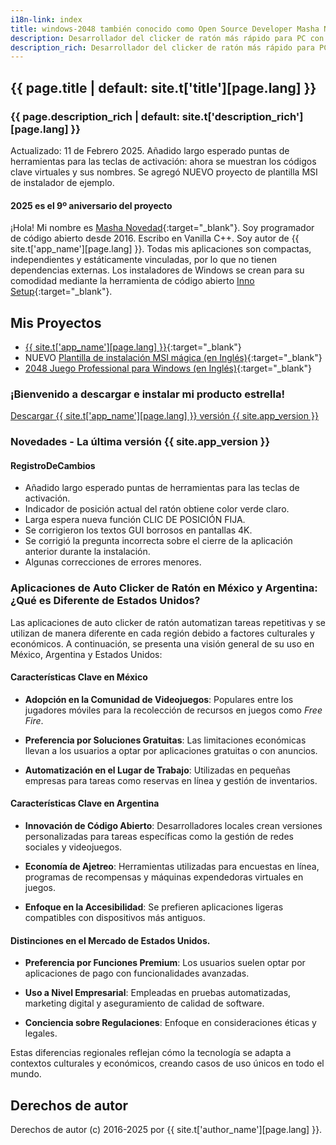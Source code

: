 ```yaml
---
i18n-link: index
title: windows-2048 también conocido como Open Source Developer Masha Novedad
description: Desarrollador del clicker de ratón más rápido para PC con Windows que alcanza los 100.000 clics por segundo
description_rich: Desarrollador del clicker de ratón más rápido para PC con Windows que alcanza los 100.000 clics por segundo
---
```


## {{ page.title | default: site.t['title'][page.lang] }}

### {{ page.description_rich | default: site.t['description_rich'][page.lang] }}

Actualizado: 11 de Febrero 2025. Añadido largo esperado puntas de herramientas para las teclas de activación: ahora se muestran los códigos clave virtuales y sus nombres.
Se agregó NUEVO proyecto de plantilla MSI de instalador de ejemplo.

#### 2025 es el 9º aniversario del proyecto

¡Hola! Mi nombre es [Masha Novedad](https://windows-2048.github.io/resume/){:target="_blank"}. Soy programador de código abierto desde 2016.
Escribo en Vanilla C++.
Soy autor de {{ site.t['app_name'][page.lang] }}.
Todas mis aplicaciones son compactas, independientes y estáticamente vinculadas, por lo que no tienen dependencias externas.
Los instaladores de Windows se crean para su comodidad mediante la herramienta de código abierto [Inno Setup](https://jrsoftware.org/isinfo.php){:target="_blank"}.

## Mis Proyectos

* [{{ site.t['app_name'][page.lang] }}](https://windows-2048.github.io/es/El-Clicker-de-Raton-Mas-Rapido-para-Windows/){:target="_blank"}
* NUEVO [Plantilla de instalación MSI mágica (en Inglés)](https://github.com/windows-2048/Magic-MSI-Installer-Template){:target="_blank"}
* [2048 Juego Professional para Windows (en Inglés)](https://github.com/windows-2048/2048-Game-Professional-for-Windows){:target="_blank"}

### ¡Bienvenido a descargar e instalar mi producto estrella!

<a href="{{ site.download_link_main }}" class="btn btn--stripe">Descargar {{ site.t['app_name'][page.lang] }} versión {{ site.app_version }}</a>



<a name="ChangeLog"></a>
### Novedades - La última versión&nbsp;{{ site.app_version }}

#### RegistroDeCambios

* Añadido largo esperado puntas de herramientas para las teclas de activación.
* Indicador de posición actual del ratón obtiene color verde claro.
* Larga espera nueva función CLIC DE POSICIÓN FIJA.
* Se corrigieron los textos GUI borrosos en pantallas 4K.
* Se corrigió la pregunta incorrecta sobre el cierre de la aplicación anterior durante la instalación.
* Algunas correcciones de errores menores.

### Aplicaciones de Auto Clicker de Ratón en México y Argentina: ¿Qué es Diferente de Estados Unidos?

Las aplicaciones de auto clicker de ratón automatizan tareas repetitivas y se utilizan de manera diferente en cada región debido a factores culturales y económicos. A continuación, se presenta una visión general de su uso en México, Argentina y Estados Unidos:

#### Características Clave en México

- **Adopción en la Comunidad de Videojuegos**: Populares entre los jugadores móviles para la recolección de recursos en juegos como *Free Fire*.

- **Preferencia por Soluciones Gratuitas**: Las limitaciones económicas llevan a los usuarios a optar por aplicaciones gratuitas o con anuncios.

- **Automatización en el Lugar de Trabajo**: Utilizadas en pequeñas empresas para tareas como reservas en línea y gestión de inventarios.

#### Características Clave en Argentina

- **Innovación de Código Abierto**: Desarrolladores locales crean versiones personalizadas para tareas específicas como la gestión de redes sociales y videojuegos.

- **Economía de Ajetreo**: Herramientas utilizadas para encuestas en línea, programas de recompensas y máquinas expendedoras virtuales en juegos.

- **Enfoque en la Accesibilidad**: Se prefieren aplicaciones ligeras compatibles con dispositivos más antiguos.

#### Distinciones en el Mercado de Estados Unidos.

- **Preferencia por Funciones Premium**: Los usuarios suelen optar por aplicaciones de pago con funcionalidades avanzadas.

- **Uso a Nivel Empresarial**: Empleadas en pruebas automatizadas, marketing digital y aseguramiento de calidad de software.

- **Conciencia sobre Regulaciones**: Enfoque en consideraciones éticas y legales.

Estas diferencias regionales reflejan cómo la tecnología se adapta a contextos culturales y económicos, creando casos de uso únicos en todo el mundo.

## Derechos de autor

Derechos de autor (c) 2016-2025 por {{ site.t['author_name'][page.lang] }}.
